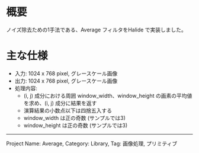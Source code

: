 # 概要

ノイズ除去ための1手法である、Average フィルタをHalide で実装しました。

# 主な仕様

- 入力: 1024 x 768 pixel, グレースケール画像
- 出力: 1024 x 768 pixel, グレースケール画像
- 処理内容:
  - (i, j) 成分における周囲 window_width、window_height の画素の平均値を求め、(i, j) 成分に結果を返す
  - 演算結果の小数点以下は四捨五入する
  - window_width は正の奇数 (サンプルでは3)
  - window_height は正の奇数 (サンプルでは3)
---
Project Name: Average, Category: Library, Tag: 画像処理, プリミティブ
